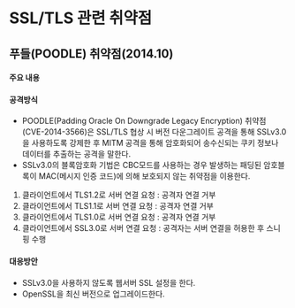 # SSL/TLS 관련 취약점
## 푸들(POODLE) 취약점(2014.10)

#### 주요 내용

#### 공격방식
* POODLE(Padding Oracle On Downgrade Legacy Encryption) 취약점(CVE-2014-3566)은 SSL/TLS 협상 시 버전 다운그레이트 공격을 통해 SSLv3.0 을 사용하도록 강제한 후 MITM 공격을 통해 암호화되어 송수신되는 쿠키 정보나 데이터를 추출하는 공격을 말한다. 
* SSLv3.0의 블록암호화 기법은 CBC모드를 사용하는 경우 발생하는 패딩된 암호블록이 MAC(메시지 인증 코드)에 의해 보호되지 않는 취약점을 이용한다. 

<!-- 푸들취약점 이미지 -->

1. 클라이언트에서 TLS1.2로 서버 연결 요청 : 공격자 연결 거부
2. 클라이언트에서 TLS1.1로 서버 연결 요청 : 공격자 연결 거부
3. 클라이언트에서 TLS1.0로 서버 연결 요청 : 공격자 연결 거부
4. 클라이언트에서 SSL3.0로 서버 연결 요청 : 공격자는 서버 연결을 허용한 후 스니핑 수행


#### 대응방안
* SSLv3.0을 사용하지 않도록 웹서버 SSL 설정을 한다. 
* OpenSSL을 최신 버전으로 업그레이드한다. 

